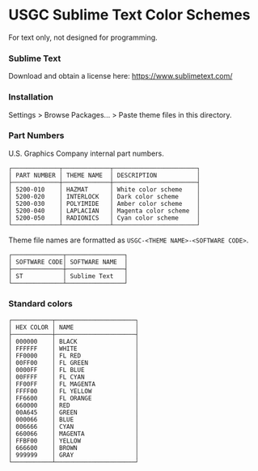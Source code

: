 # USGC Sublime Text Color Schemes
For text only, not designed for programming.

### Sublime Text
Download and obtain a license here: https://www.sublimetext.com/

### Installation
Settings > Browse Packages... > Paste theme files in this directory.

### Part Numbers
U.S. Graphics Company internal part numbers.
```text
┌─────────────┬─────────────┬───────────────────────┐
│ PART NUMBER │ THEME NAME  │ DESCRIPTION           │
├─────────────┼─────────────┼───────────────────────┤
│ 5200-010    │ HAZMAT      │ White color scheme    │
│ 5200-020    │ INTERLOCK   │ Dark color scheme     │
│ 5200-030    │ POLYIMIDE   │ Amber color scheme    │
│ 5200-040    │ LAPLACIAN   │ Magenta color scheme  │
│ 5200-050    │ RADIONICS   │ Cyan color scheme     │
└─────────────┴─────────────┴───────────────────────┘
```

Theme file names are formatted as `USGC-<THEME NAME>-<SOFTWARE CODE>`.

```text
┌──────────────┬────────────────┐
│ SOFTWARE CODE│ SOFTWARE NAME  │
├──────────────┼────────────────┤
│ ST           │ Sublime Text   │
└──────────────┴────────────────┘
```

### Standard colors
```text
┌───────────┬──────────────────────┐
│ HEX COLOR │ NAME                 │
├───────────┼──────────────────────┤
│ 000000    │ BLACK                │
│ FFFFFF    │ WHITE                │
│ FF0000    │ FL RED               │
│ 00FF00    │ FL GREEN             │
│ 0000FF    │ FL BLUE              │
│ 00FFFF    │ FL CYAN              │
│ FF00FF    │ FL MAGENTA           │
│ FFFF00    │ FL YELLOW            │
│ FF6600    │ FL ORANGE            │
│ 660000    │ RED                  │
│ 00A645    │ GREEN                │
│ 000066    │ BLUE                 │
│ 006666    │ CYAN                 │
│ 660066    │ MAGENTA              │
│ FFBF00    │ YELLOW               │
│ 666600    │ BROWN                │
│ 999999    │ GRAY                 │
└───────────┴──────────────────────┘
```